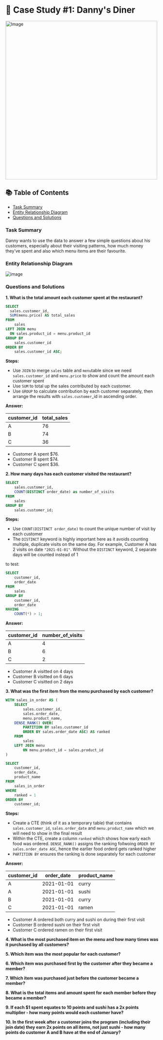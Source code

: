 # 🍜 Case Study #1: Danny's Diner

<img src="https://user-images.githubusercontent.com/81607668/127727503-9d9e7a25-93cb-4f95-8bd0-20b87cb4b459.png" alt="Image" width="500" height="520">

## 📚 Table of Contents
- [Task Summary](#task-summary)
- [Entity Relationship Diagram](#entity-relationship-diagram)
- [Questions and Solutions](#questions-and-solutions)

### Task Summary
Danny wants to use the data to answer a few simple questions about his customers, especially about their visiting patterns, how much money they’ve spent and also which menu items are their favourite.

### Entity Relationship Diagram
![image](https://user-images.githubusercontent.com/81607668/127271130-dca9aedd-4ca9-4ed8-b6ec-1e1920dca4a8.png)

### Questions and Solutions
**1. What is the total amount each customer spent at the restaurant?**

````sql
SELECT 
  sales.customer_id, 
  SUM(menu.price) AS total_sales
FROM
	sales
LEFT JOIN menu
  ON sales.product_id = menu.product_id
GROUP BY
	sales.customer_id
ORDER BY
	sales.customer_id ASC;
````

**Steps:**
- Use ```JOIN``` to merge ````sales```` table and ````menu````table since we need ````sales.customer_id```` and ````menu.price```` to show and count the amount each customer spent
- Use ````SUM```` to total up the sales contributed by each customer.
- Use ````GROUP```` to calculate contribution by each customer separately, then arrange the results with ````sales.customer````_id in ascending order.

**Answer:**

| customer_id | total_sales |
|-------------|-------------|
| A           | 76          |
| B           | 74          |
| C           | 36          |

- Customer A spent $76.
- Customer B spent $74.
- Customer C spent $36.

**2. How many days has each customer visited the restaurant?**

````sql
SELECT
	sales.customer_id,
	COUNT(DISTINCT order_date) as number_of_visits
FROM
	sales
GROUP BY
	sales.customer_id;
````

**Steps:**
- Use ````COUNT(DISTINCT order_date)```` to count the unique number of visit by each customer
- The ````DISTINCT```` keyword is highly important here as it avoids counting multiple, duplicate visits on the same day. For example, Customer A has 2 visits on date ````"2021-01-01"````. Without the ````DISTINCT```` keyword, 2 separate days will be counted instead of 1

to test:
````sql
SELECT
    customer_id,
    order_date
FROM
    sales
GROUP BY
    customer_id,
    order_date
HAVING
    COUNT(*) > 1;
````

**Answer:**

|customer_id|number_of_visits|
|-----------|----------------|
|A          |4               |
|B          |6               |
|C          |2               |

- Customer A visitted on 4 days
- Customer B visitted on 6 days
- Customer C visitted on 2 days

**3. What was the first item from the menu purchased by each customer?**

````sql
WITH sales_in_order AS (
	SELECT
		sales.customer_id,
        sales.order_date,
        menu.product_name,
	DENSE_RANK() OVER(
		PARTITION BY sales.customer_id
		ORDER BY sales.order_date ASC) AS ranked
	FROM
		sales
	LEFT JOIN menu
		ON menu.product_id = sales.product_id
)

SELECT
	customer_id,
    order_date,
    product_name
FROM
	sales_in_order
WHERE
	ranked = 1
ORDER BY
	customer_id;
````

**Steps:**

- Create a CTE (think of it as a temporary table) that contains ````sales.customer_id````, ````sales.order_date```` and ````menu.product_name```` which we will need to show in the final result
- Within the CTE, create a column ````ranked```` which shows how early each food was ordered. ````DENSE_RANK()```` assigns the ranking follwoing ````ORDER BY sales.order_date ASC````, hence the earlier food orderd gets ranked higher
- ````PARTITION BY```` ensures the ranking is done separately for each customer

**Answer:**

|customer_id|order_date|product_name|
|-----------|----------|------------|
|A          |2021-01-01|curry       |
|A          |2021-01-01|sushi       |
|B          |2021-01-01|curry       |
|C          |2021-01-01|ramen       |

- Customer A ordered both curry and sushi on during their first visit
- Customer B ordered sushi on their first visit
- Customer C ordered ramen on their first visit

**4. What is the most purchased item on the menu and how many times was it purchased by all customers?**

**5. Which item was the most popular for each customer?**


**6. Which item was purchased first by the customer after they became a member?**


**7. Which item was purchased just before the customer became a member?**


**8. What is the total items and amount spent for each member before they became a member?**


**9. If each $1 spent equates to 10 points and sushi has a 2x points multiplier - how many points would each customer have?**

**10. In the first week after a customer joins the program (including their join date) they earn 2x points on all items, not just sushi - how many points do customer A and B have at the end of January?**